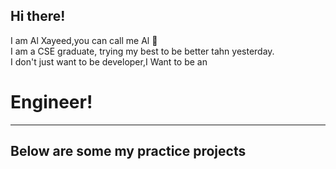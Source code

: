 ## Hi there!
I am Al Xayeed,you can call me Al  🤝<br>
I am a CSE graduate, trying my best to be better tahn yesterday.<br>
I don't just want to be developer,I Want to be an<h1>Engineer!</h1>

---
## Below are some my practice projects 

<!--
**alxayeed/alxayeed** is a ✨ _special_ ✨ repository because its `README.md` (this file) appears on your GitHub profile.

Here are some ideas to get you started:

- 🔭 I’m currently working on ...
- 🌱 I’m currently learning ...
- 👯 I’m looking to collaborate on ...
- 🤔 I’m looking for help with ...
- 💬 Ask me about ...
- 📫 How to reach me: ...
- 😄 Pronouns: ...
- ⚡ Fun fact: ...
-->
